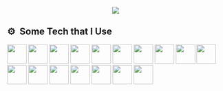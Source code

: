 <p align="center">
  <img src="https://capsule-render.vercel.app/api?text=Welcome!🥷&animation=fadeIn&type=waving&color=gradient&height=100"/>
</p>
<h2> ⚙️ &nbsp;Some Tech that I Use</h2>
<p align="left">
<img src="https://cdn.jsdelivr.net/gh/devicons/devicon/icons/vscode/vscode-original.svg"  width="45" height="45"/>
<img src="https://cdn.jsdelivr.net/gh/devicons/devicon/icons/bash/bash-original.svg"  width="45" height="45"/>
<img src="https://cdn.jsdelivr.net/gh/devicons/devicon/icons/php/php-original.svg"  width="45" height="45"/>
<img src="https://cdn.jsdelivr.net/gh/devicons/devicon/icons/amazonwebservices/amazonwebservices-original.svg"  width="45" height="45"/>  
<img src="https://cdn.jsdelivr.net/gh/devicons/devicon/icons/kotlin/kotlin-original.svg"  width="45" height="45"/>
<img src="https://cdn.jsdelivr.net/gh/devicons/devicon/icons/java/java-original.svg"  width="45" height="45"/>
<img src="https://cdn.jsdelivr.net/gh/devicons/devicon/icons/html5/html5-original.svg"  width="45" height="45"/>
<img src="https://cdn.jsdelivr.net/gh/devicons/devicon/icons/tailwindcss/tailwindcss-plain.svg"  width="45" height="45"/>
<img src="https://cdn.jsdelivr.net/gh/devicons/devicon/icons/javascript/javascript-original.svg" width="45" height="45"/>
<img src="https://cdn.jsdelivr.net/gh/devicons/devicon/icons/python/python-original.svg" width="45" height="45"/>          
<img src="https://cdn.jsdelivr.net/gh/devicons/devicon/icons/nodejs/nodejs-original.svg" width="45" height="45"/>
<img src="https://cdn.jsdelivr.net/gh/devicons/devicon/icons/react/react-original.svg" width="45" height="45"/>
<img src="https://cdn.jsdelivr.net/gh/devicons/devicon/icons/linux/linux-original.svg" width="45" height="45"/>
<img src="https://cdn.jsdelivr.net/gh/devicons/devicon/icons/firebase/firebase-plain.svg" width="45" height="45"/>
<img src="https://cdn.jsdelivr.net/gh/devicons/devicon/icons/flutter/flutter-original.svg" width="45" height="45"/>
<img src="https://cdn.jsdelivr.net/gh/devicons/devicon/icons/apache/apache-original.svg" width="45" height="45"/>
<img src="https://cdn.jsdelivr.net/gh/devicons/devicon/icons/typescript/typescript-original.svg" width="45" height="45"/>
                               
</p>
